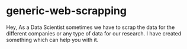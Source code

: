 # generic-web-scrapping
Hey, As a Data Scientist sometimes we have to scrap the data for the different companies or any type of data for our research. I have created something which can help you with it.
